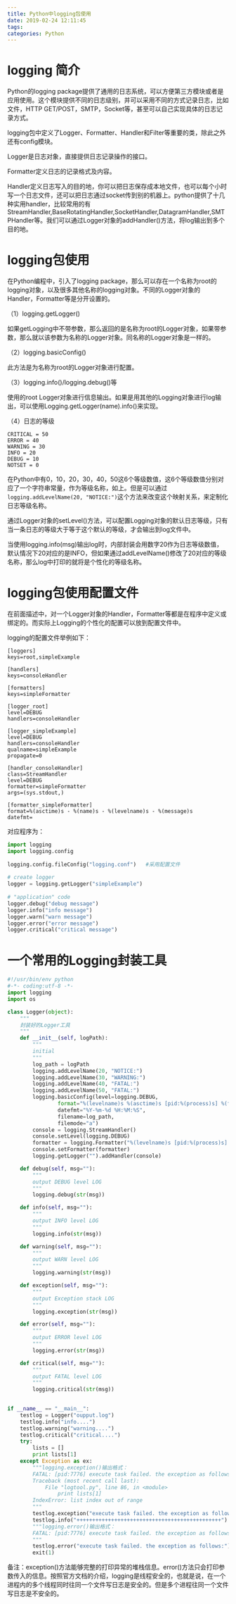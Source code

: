 ```yaml
---
title: Python中logging包使用
date: 2019-02-24 12:11:45
tags:
categories: Python
---
```


# logging 简介

Python的logging package提供了通用的日志系统，可以方便第三方模块或者是应用使用。这个模块提供不同的日志级别，并可以采用不同的方式记录日志，比如文件，HTTP GET/POST，SMTP，Socket等，甚至可以自己实现具体的日志记录方式。

logging包中定义了Logger、Formatter、Handler和Filter等重要的类，除此之外还有config模块。

Logger是日志对象，直接提供日志记录操作的接口。

Formatter定义日志的记录格式及内容。

Handler定义日志写入的目的地，你可以把日志保存成本地文件，也可以每个小时写一个日志文件，还可以把日志通过socket传到别的机器上。python提供了十几种实用handler，比较常用的有StreamHandler,BaseRotatingHandler,SocketHandler,DatagramHandler,SMTPHandler等。我们可以通过Logger对象的addHandler()方法，将log输出到多个目的地。

# logging包使用

在Python编程中，引入了logging package，那么可以存在一个名称为root的logging对象，以及很多其他名称的logging对象。不同的Logger对象的Handler，Formatter等是分开设置的。

（1）logging.getLogger()

如果getLogging中不带参数，那么返回的是名称为root的Logger对象，如果带参数，那么就以该参数为名称的Logger对象。同名称的Logger对象是一样的。

（2）logging.basicConfig()

此方法是为名称为root的Logger对象进行配置。

（3）logging.info()/logging.debug()等

使用的root Logger对象进行信息输出。如果是用其他的Logging对象进行log输出，可以使用Logging.getLogger(name).info()来实现。

（4）日志的等级

    CRITICAL = 50
    ERROR = 40
    WARNING = 30
    INFO = 20
    DEBUG = 10
    NOTSET = 0

在Python中有0，10，20，30，40，50这6个等级数值，这6个等级数值分别对应了一个字符串常量，作为等级名称，如上。但是可以通过`logging.addLevelName(20, "NOTICE:")`这个方法来改变这个映射关系，来定制化日志等级名称。

通过Logger对象的setLevel()方法，可以配置Logging对象的默认日志等级，只有当一条日志的等级大于等于这个默认的等级，才会输出到log文件中。

当使用logging.info(msg)输出log时，内部封装会用数字20作为日志等级数值，默认情况下20对应的是INFO，但如果通过addLevelName()修改了20对应的等级名称，那么log中打印的就将是个性化的等级名称。

# logging包使用配置文件

在前面描述中，对一个Logger对象的Handler，Formatter等都是在程序中定义或绑定的。而实际上Logging的个性化的配置可以放到配置文件中。

logging的配置文件举例如下：

```text
[loggers]
keys=root,simpleExample

[handlers]
keys=consoleHandler

[formatters]
keys=simpleFormatter

[logger_root]
level=DEBUG
handlers=consoleHandler

[logger_simpleExample]
level=DEBUG
handlers=consoleHandler
qualname=simpleExample
propagate=0

[handler_consoleHandler]
class=StreamHandler
level=DEBUG
formatter=simpleFormatter
args=(sys.stdout,)

[formatter_simpleFormatter]
format=%(asctime)s - %(name)s - %(levelname)s - %(message)s
datefmt=
```

对应程序为：

```python
import logging  
import logging.config  
  
logging.config.fileConfig("logging.conf")   #采用配置文件   
  
# create logger   
logger = logging.getLogger("simpleExample")  
  
# "application" code   
logger.debug("debug message")  
logger.info("info message")  
logger.warn("warn message")  
logger.error("error message")  
logger.critical("critical message")
```

# 一个常用的Logging封装工具

```python
#!/usr/bin/env python
#-*- coding:utf-8 -*-
import logging
import os

class Logger(object):
    """
    封装好的Logger工具
    """
    def __init__(self, logPath):
        """
        initial
        """
        log_path = logPath
        logging.addLevelName(20, "NOTICE:")
        logging.addLevelName(30, "WARNING:")
        logging.addLevelName(40, "FATAL:")
        logging.addLevelName(50, "FATAL:")
        logging.basicConfig(level=logging.DEBUG,
                format="%(levelname)s %(asctime)s [pid:%(process)s] %(filename)s %(message)s",
                datefmt="%Y-%m-%d %H:%M:%S",
                filename=log_path,
                filemode="a")
        console = logging.StreamHandler()
        console.setLevel(logging.DEBUG)
        formatter = logging.Formatter("%(levelname)s [pid:%(process)s] %(message)s")
        console.setFormatter(formatter)
        logging.getLogger("").addHandler(console)

    def debug(self, msg=""):
        """
        output DEBUG level LOG
        """
        logging.debug(str(msg))

    def info(self, msg=""):
        """
        output INFO level LOG
        """
        logging.info(str(msg))

    def warning(self, msg=""):
        """
        output WARN level LOG
        """
        logging.warning(str(msg))

    def exception(self, msg=""):
        """
        output Exception stack LOG
        """
        logging.exception(str(msg))

    def error(self, msg=""):
        """
        output ERROR level LOG
        """
        logging.error(str(msg))

    def critical(self, msg=""):
        """
        output FATAL level LOG
        """
        logging.critical(str(msg))
    

if __name__ == "__main__":
    testlog = Logger("oupput.log")
    testlog.info("info....")
    testlog.warning("warning....")
    testlog.critical("critical....")
    try:
        lists = []
        print lists[1]
    except Exception as ex:
        """logging.exception()输出格式：
        FATAL: [pid:7776] execute task failed. the exception as follows:
        Traceback (most recent call last):
            File "logtool.py", line 86, in <module>
                print lists[1]
        IndexError: list index out of range
        """
        testlog.exception("execute task failed. the exception as follows:")
        testlog.info("++++++++++++++++++++++++++++++++++++++++++++++")
        """logging.error()输出格式：
        FATAL: [pid:7776] execute task failed. the exception as follows:
        """
        testlog.error("execute task failed. the exception as follows:")
        exit(1)
```

备注：exception()方法能够完整的打印异常的堆栈信息。error()方法只会打印参数传入的信息。按照官方文档的介绍，logging是线程安全的，也就是说，在一个进程内的多个线程同时往同一个文件写日志是安全的。但是多个进程往同一个文件写日志是不安全的。
